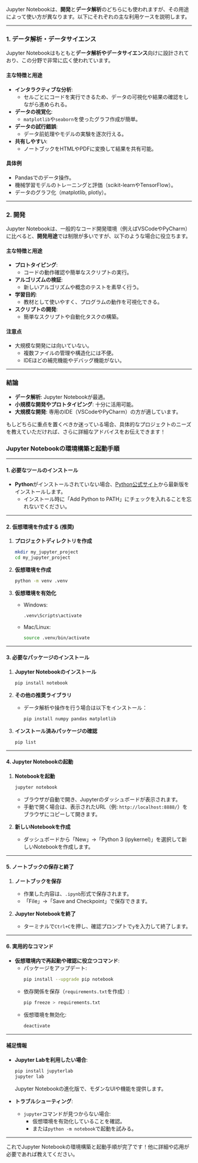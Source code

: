 Jupyter Notebookは、**開発**と**データ解析**のどちらにも使われますが、その用途によって使い方が異なります。以下にそれぞれの主な利用ケースを説明します。

---

### 1. **データ解析・データサイエンス**
Jupyter Notebookはもともと**データ解析やデータサイエンス**向けに設計されており、この分野で非常に広く使われています。

#### 主な特徴と用途
- **インタラクティブな分析**:
  - セルごとにコードを実行できるため、データの可視化や結果の確認をしながら進められる。
- **データの視覚化**:
  - `matplotlib`や`seaborn`を使ったグラフ作成が簡単。
- **データの試行錯誤**:
  - データ前処理やモデルの実験を逐次行える。
- **共有しやすい**:
  - ノートブックをHTMLやPDFに変換して結果を共有可能。

#### 具体例
- Pandasでのデータ操作。
- 機械学習モデルのトレーニングと評価（scikit-learnやTensorFlow）。
- データのグラフ化（matplotlib, plotly）。

---

### 2. **開発**
Jupyter Notebookは、一般的なコード開発環境（例えばVSCodeやPyCharm）に比べると、**開発用途**では制限が多いですが、以下のような場合に役立ちます。

#### 主な特徴と用途
- **プロトタイピング**:
  - コードの動作確認や簡単なスクリプトの実行。
- **アルゴリズムの検証**:
  - 新しいアルゴリズムや概念のテストを素早く行う。
- **学習目的**:
  - 教材として使いやすく、プログラムの動作を可視化できる。
- **スクリプトの開発**:
  - 簡単なスクリプトや自動化タスクの構築。

#### 注意点
- 大規模な開発には向いていない。
  - 複数ファイルの管理や構造化には不便。
  - IDEほどの補完機能やデバッグ機能がない。

---

### 結論
- **データ解析**: Jupyter Notebookが最適。
- **小規模な開発やプロトタイピング**: 十分に活用可能。
- **大規模な開発**: 専用のIDE（VSCodeやPyCharm）の方が適しています。

もしどちらに重点を置くべきか迷っている場合、具体的なプロジェクトのニーズを教えていただければ、さらに詳細なアドバイスをお伝えできます！


### **Jupyter Notebookの環境構築と起動手順**

---

#### **1. 必要なツールのインストール**
- **Python**がインストールされていない場合、[Python公式サイト](https://www.python.org/)から最新版をインストールします。
  - インストール時に「Add Python to PATH」にチェックを入れることを忘れないでください。

---

#### **2. 仮想環境を作成する (推奨)**
1. **プロジェクトディレクトリを作成**
   ```bash
   mkdir my_jupyter_project
   cd my_jupyter_project
   ```

2. **仮想環境を作成**
   ```bash
   python -m venv .venv
   ```

3. **仮想環境を有効化**
   - Windows:
     ```bash
     .venv\Scripts\activate
     ```
   - Mac/Linux:
     ```bash
     source .venv/bin/activate
     ```

---

#### **3. 必要なパッケージのインストール**
1. **Jupyter Notebookのインストール**
   ```bash
   pip install notebook
   ```

2. **その他の推奨ライブラリ**
   - データ解析や操作を行う場合は以下をインストール：
     ```bash
     pip install numpy pandas matplotlib
     ```

3. **インストール済みパッケージの確認**
   ```bash
   pip list
   ```

---

#### **4. Jupyter Notebookの起動**
1. **Notebookを起動**
   ```bash
   jupyter notebook
   ```
   - ブラウザが自動で開き、Jupyterのダッシュボードが表示されます。
   - 手動で開く場合は、表示されたURL（例: `http://localhost:8888/`）をブラウザにコピーして開きます。

2. **新しいNotebookを作成**
   - ダッシュボードから「New」→「Python 3 (ipykernel)」を選択して新しいNotebookを作成します。

---

#### **5. ノートブックの保存と終了**
1. **ノートブックを保存**
   - 作業した内容は、`.ipynb`形式で保存されます。
   - 「File」→「Save and Checkpoint」で保存できます。

2. **Jupyter Notebookを終了**
   - ターミナルで`Ctrl+C`を押し、確認プロンプトで`y`を入力して終了します。

---

#### **6. 実用的なコマンド**
- **仮想環境内で再起動や確認に役立つコマンド**:
  - パッケージをアップデート:
    ```bash
    pip install --upgrade pip notebook
    ```
  - 依存関係を保存（`requirements.txt`を作成）:
    ```bash
    pip freeze > requirements.txt
    ```
  - 仮想環境を無効化:
    ```bash
    deactivate
    ```

---

#### **補足情報**
- **Jupyter Labを利用したい場合**:
  ```bash
  pip install jupyterlab
  jupyter lab
  ```
  Jupyter Notebookの進化版で、モダンなUIや機能を提供します。

- **トラブルシューティング**:
  - `jupyter`コマンドが見つからない場合:
    - 仮想環境を有効化していることを確認。
    - または`python -m notebook`で起動を試みる。

---

これでJupyter Notebookの環境構築と起動手順が完了です！他に詳細や応用が必要であれば教えてください。